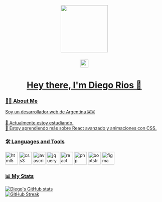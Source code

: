 <div align="center">
  <img height="150" src="https://media.giphy.com/media/M9gbBd9nbDrOTu1Mqx/giphy.gif" />
</div>

###

<div align="center">
  <a href="https://www.linkedin.com/in/Diiegorios46"><img src="https://img.shields.io/static/v1?message=LinkedIn&logo=linkedin&label=&color=0077B5&logoColor=white&labelColor=&style=for-the-badge" height="25" /
  </a>
</div>

###

<h1 align="center">Hey there, I'm Diego Rios 👋</h1>

###

<h3 align="left">👨‍💻 About Me</h3>

<p align="left">
Soy un desarrollador web de Argentina 🇦🇷<br><br>
🔭 Actualmente estoy estudiando.<br>
🌱 Estoy aprendiendo más sobre React avanzado y animaciones con CSS.<br>
</p>

###

<h3 align="left">🛠️ Languages and Tools</h3>

<div align="left">
  <img src="https://cdn.jsdelivr.net/gh/devicons/devicon/icons/html5/html5-original.svg" height="40" alt="html5" />
  <img src="https://cdn.jsdelivr.net/gh/devicons/devicon/icons/css3/css3-original.svg" height="40" alt="css3" />
  <img src="https://cdn.jsdelivr.net/gh/devicons/devicon/icons/javascript/javascript-original.svg" height="40" alt="javascript" />
  <img src="https://cdn.jsdelivr.net/gh/devicons/devicon/icons/jquery/jquery-original.svg" height="40" alt="jquery" />
  <img src="https://cdn.jsdelivr.net/gh/devicons/devicon/icons/react/react-original.svg" height="40" alt="react" />
  <img src="https://cdn.jsdelivr.net/gh/devicons/devicon/icons/php/php-original.svg" height="40" alt="php" />
  <img src="https://cdn.jsdelivr.net/gh/devicons/devicon/icons/bootstrap/bootstrap-original.svg" height="40" alt="bootstrap" />
  <img src="https://cdn.jsdelivr.net/gh/devicons/devicon/icons/figma/figma-original.svg" height="40" alt="figma" />
</div>

###

<h3 align="left">📊 My Stats</h3>

<p align="left">
  <img src="https://github-readme-stats.vercel.app/api?username=Diiegorios46&show_icons=true&theme=dark" alt="Diego's GitHub stats" />
  <br />
  <img src="https://github-readme-streak-stats.herokuapp.com?user=Diiegorios46&theme=dark" alt="GitHub Streak" />
</p>
